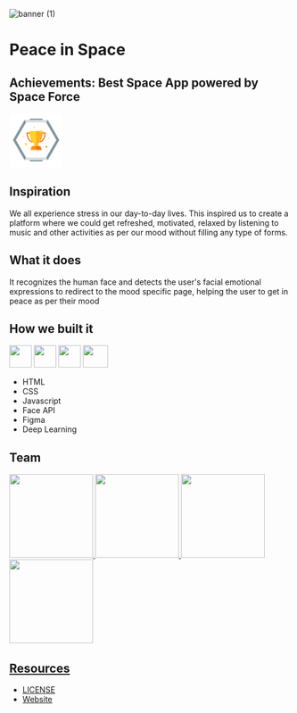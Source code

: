 ![banner (1)](https://user-images.githubusercontent.com/65373279/133924929-5be74d10-bac2-4655-9e2a-d43ce79e3b64.png)

# Peace in Space

## Achievements: Best Space App powered by Space Force
<code><a href="https://devpost.com/software/peace-in-space"><img src="./assets/svgs/achievements.png"></a></code>

## Inspiration
We all experience stress in our day-to-day lives. This inspired us to create a platform where we could get refreshed, motivated, relaxed by listening to music and other activities as per our mood without filling any type of forms.

## What it does
It recognizes the human face and detects the user's facial emotional expressions to redirect to the mood specific page, helping the user to get in peace as per their mood
## How we built it
<code><a href="#"><img height="40" width="40" src="https://www.flaticon.com/svg/static/icons/svg/1216/1216733.svg"></a></code>
<code><a href="#"><img height="40" width="40" src="https://cdn.iconscout.com/icon/free/png-256/css-131-722685.png"></a></code>
<code><a href="#"><img height="40" width="40" src="https://user-images.githubusercontent.com/71369943/125153949-d8854280-e174-11eb-99bd-af46a5767a54.png"></a></code>
<code><a href="#"><img height="40" width="45" src="https://cdn.iconscout.com/icon/free/png-256/figma-682083.png"></a></code>
 - HTML
 - CSS
 - Javascript
 - Face API
 - Figma
 - Deep Learning
 
 ## Team
<code><a href="https://github.com/PulkitSinghDev"><img height="150px" width="150px" src="https://user-images.githubusercontent.com/71369943/133927260-346be9fd-a85e-442b-bd68-44c4e6cce804.png"></code>
<code><a href="https://github.com/Sarthakjain594"><img height="150px" width="150px" src="https://user-images.githubusercontent.com/71369943/133927261-747e3c2c-d530-4311-9272-fcee22b4f977.png"></code>
<code><a href="https://github.com/DevrajDC"><img height="150px" width="150px" src="https://user-images.githubusercontent.com/71369943/133927264-39ba06ea-b4fb-406a-96fb-05c5ff82b521.png"></code>
<code><a href="https://github.com/anubhav201241"><img height="150px" width="150px" src="https://user-images.githubusercontent.com/71369943/133927375-852b743a-fc5b-40cf-89d2-01e2402d34d0.png"></code>

## Resources
  - [LICENSE](LICENSE)
  - [Website](https://peace-in-space.vercel.app/)
